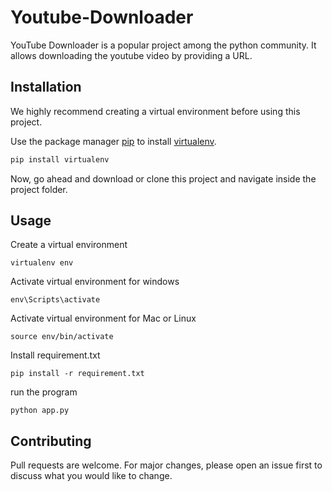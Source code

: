 # Youtube-Downloader

YouTube Downloader is a popular project among the python community. It allows downloading the youtube video by providing a URL.

## Installation

We highly recommend creating a virtual environment before using this project.

Use the package manager [pip](https://pip.pypa.io/en/stable/) to install [virtualenv](https://pypi.org/project/virtualenv/).

```bash
pip install virtualenv
```
Now, go ahead and download or clone this project and navigate inside the project folder.

## Usage

Create a virtual environment
```
virtualenv env
```
Activate virtual environment for windows
```
env\Scripts\activate
```
Activate virtual environment for Mac or Linux
```
source env/bin/activate
```
Install requirement.txt
```
pip install -r requirement.txt
```
run the program 
```
python app.py
```

## Contributing
Pull requests are welcome. For major changes, please open an issue first to discuss what you would like to change.


